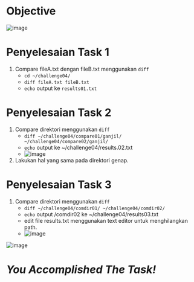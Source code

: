 # Objective
![image](https://github.com/diotriandika/learn-networking/assets/109568349/58d0368f-0418-41b6-af24-c8f644de522e)
# Penyelesaian Task 1
1. Compare fileA.txt dengan fileB.txt menggunakan `diff`
   - `cd ~/challenge04/`
   - `diff fileA.txt fileB.txt`
   - `echo` output ke `results01.txt`
# Penyelesaian Task 2
1. Compare direktori menggunakan `diff`
   - `diff ~/challenge04/compare01/ganjil/ ~/challenge04/compare02/ganjil/`
   - `echo` output ke ~/challenge04/results.02.txt
   - ![image](https://github.com/diotriandika/learn-networking/assets/109568349/ad06589e-5ec2-471d-9269-a60118d33f2e)
2. Lakukan hal yang sama pada direktori genap.
# Penyelesaian Task 3
1. Compare direktori menggunakan `diff`
   -  `diff ~/challenge04/comdir01/ ~/challenge04/comdir02/`
   -  `echo` output /comdir02 ke ~/challenge04/results03.txt
   -  edit file results.txt menggunakan text editor untuk menghilangkan path.
   -  ![image](https://github.com/diotriandika/learn-networking/assets/109568349/cadebc5c-1d85-435d-ac49-8262b3dc3c24)
   

![image](https://github.com/diotriandika/learn-networking/assets/109568349/cdf66995-7b5d-4551-a0a3-1bf433d8fc7d)
# **_You Accomplished The Task!_**
